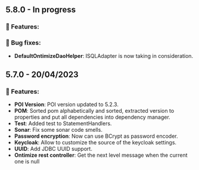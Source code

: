 ## 5.8.0 - In progress
### 🚀 Features:
### 🔧 Bug fixes:
* **DefaultOntimizeDaoHelper**: ISQLAdapter is now taking in consideration.
## 5.7.0 - 20/04/2023
### 🚀 Features:
* **POI Version**: POI version updated to 5.2.3.
* **POM**: Sorted pom alphabetically and sorted, extracted version to properties and put all dependencies into dependency manager.
* **Test**: Added test to StatementHandlers.
* **Sonar**: Fix some sonar code smells.
* **Password encryption**: Now can use BCrypt as password encoder.
* **Keycloak**: Allow to customize the source of the keycloak settings.
* **UUID**: Add JDBC UUID support.
* **Ontimize rest controller**: Get the next level message when the current one is null
<!-- ### 🔧 Bug fixes: -->
